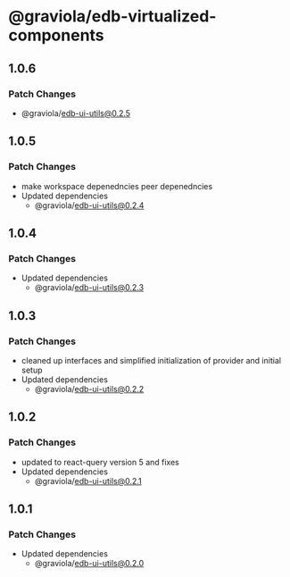 # @graviola/edb-virtualized-components

## 1.0.6

### Patch Changes

- @graviola/edb-ui-utils@0.2.5

## 1.0.5

### Patch Changes

- make workspace depenedncies peer depenedncies
- Updated dependencies
  - @graviola/edb-ui-utils@0.2.4

## 1.0.4

### Patch Changes

- Updated dependencies
  - @graviola/edb-ui-utils@0.2.3

## 1.0.3

### Patch Changes

- cleaned up interfaces and simplified initialization of provider and initial setup
- Updated dependencies
  - @graviola/edb-ui-utils@0.2.2

## 1.0.2

### Patch Changes

- updated to react-query version 5 and fixes
- Updated dependencies
  - @graviola/edb-ui-utils@0.2.1

## 1.0.1

### Patch Changes

- Updated dependencies
  - @graviola/edb-ui-utils@0.2.0
